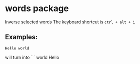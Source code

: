 # words package
Inverse selected words The keyboard shortcut is `ctrl + alt + i`

## Examples:

```
Hello world
```

will turn into ``` world Hello
